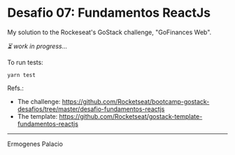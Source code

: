 # Desafio 07: Fundamentos ReactJs

My solution to the Rockeseat's GoStack challenge, "GoFinances Web".

<!-- ✔ All tests passed. -->
_⏳ work in progress..._

To run tests:

```
yarn test
```

Refs.:

* The challenge: https://github.com/Rocketseat/bootcamp-gostack-desafios/tree/master/desafio-fundamentos-reactjs
* The template: https://github.com/Rocketseat/gostack-template-fundamentos-reactjs

---

Ermogenes Palacio
